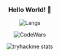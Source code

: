 

<div align="center"> 

### Hello World! 👋


  
![Langs](https://github-readme-stats.vercel.app/api/top-langs/?username=Adekri&theme=dark)

![CodeWars](https://www.codewars.com/users/Adekri/badges/small)

![tryhackme stats](https://raw.githubusercontent.com/Adekri/Adekri/master/assets/thm_propic.png)

</div> 

